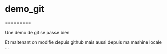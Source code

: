 # demo_git
=========

Une demo de git se passe bien

Et maitenant on modifie depuis github
mais aussi depuis ma mashine locale
...
